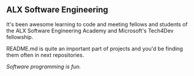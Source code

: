 ## ALX Software Engineering

It's been awesome learning to code and meeting fellows and students of the ALX Software Engineering Academy and Microsoft's Tech4Dev fellowship.

README.md is quite an important part of projects and you'd be finding them often in next repositories.

*Software programming is fun.*

